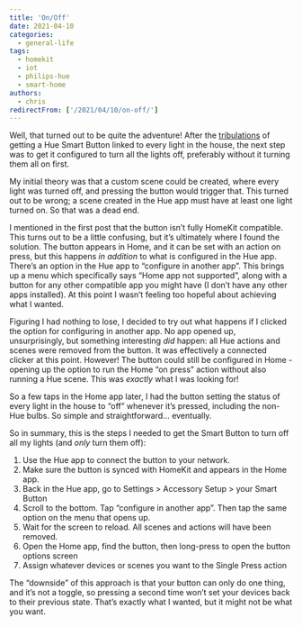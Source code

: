 ```yaml
---
title: 'On/Off'
date: 2021-04-10
categories:
  - general-life
tags:
  - homekit
  - iot
  - philips-hue
  - smart-home
authors:
  - chris
redirectFrom: ['/2021/04/10/on-off/']
---
```


Well, that turned out to be quite the adventure! After the [tribulations](/2021/04/04/zone-of-control/) of getting a Hue Smart Button linked to every light in the house, the next step was to get it configured to turn all the lights off, preferably without it turning them all on first.

My initial theory was that a custom scene could be created, where every light was turned off, and pressing the button would trigger that. This turned out to be wrong; a scene created in the Hue app must have at least one light turned on. So that was a dead end.

I mentioned in the first post that the button isn’t fully HomeKit compatible. This turns out to be a little confusing, but it’s ultimately where I found the solution. The button appears in Home, and it can be set with an action on press, but this happens _in addition_ to what is configured in the Hue app. There’s an option in the Hue app to “configure in another app”. This brings up a menu which specifically says “Home app not supported”, along with a button for any other compatible app you might have (I don’t have any other apps installed). At this point I wasn’t feeling too hopeful about achieving what I wanted.

Figuring I had nothing to lose, I decided to try out what happens if I clicked the option for configuring in another app. No app opened up, unsurprisingly, but something interesting _did_ happen: all Hue actions and scenes were removed from the button. It was effectively a connected clicker at this point. However! The button could still be configured in Home - opening up the option to run the Home “on press” action without also running a Hue scene. This was _exactly_ what I was looking for!

So a few taps in the Home app later, I had the button setting the status of every light in the house to “off” whenever it’s pressed, including the non-Hue bulbs. So simple and straightforward… eventually.

So in summary, this is the steps I needed to get the Smart Button to turn off all my lights (and _only_ turn them off):

1. Use the Hue app to connect the button to your network.
2. Make sure the button is synced with HomeKit and appears in the Home app.
3. Back in the Hue app, go to Settings > Accessory Setup > your Smart Button
4. Scroll to the bottom. Tap “configure in another app”. Then tap the same option on the menu that opens up.
5. Wait for the screen to reload. All scenes and actions will have been removed.
6. Open the Home app, find the button, then long-press to open the button options screen
7. Assign whatever devices or scenes you want to the Single Press action

The “downside” of this approach is that your button can only do one thing, and it’s not a toggle, so pressing a second time won’t set your devices back to their previous state. That’s exactly what I wanted, but it might not be what you want.
